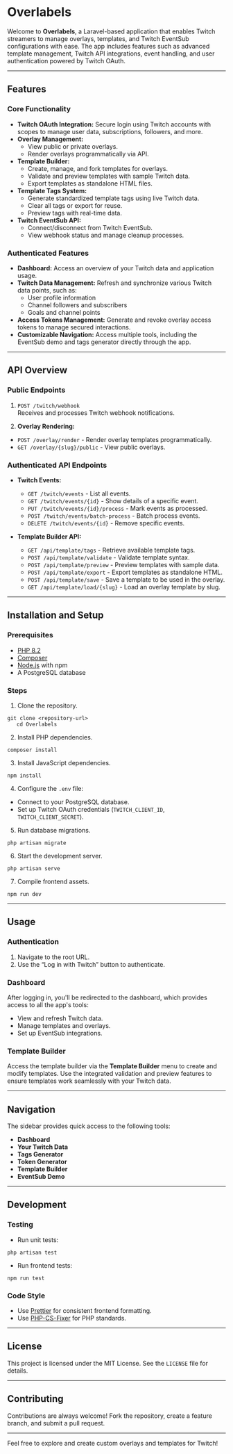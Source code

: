 # Overlabels

Welcome to **Overlabels**, a Laravel-based application that enables Twitch streamers to manage overlays, templates, and Twitch EventSub configurations with ease. The app includes features such as advanced template management, Twitch API integrations, event handling, and user authentication powered by Twitch OAuth.

---

## Features

### **Core Functionality**
- **Twitch OAuth Integration:** Secure login using Twitch accounts with scopes to manage user data, subscriptions, followers, and more.
- **Overlay Management:**
  - View public or private overlays.
  - Render overlays programmatically via API.
- **Template Builder:**
  - Create, manage, and fork templates for overlays.
  - Validate and preview templates with sample Twitch data.
  - Export templates as standalone HTML files.
- **Template Tags System:**
  - Generate standardized template tags using live Twitch data.
  - Clear all tags or export for reuse.
  - Preview tags with real-time data.
- **Twitch EventSub API:**
  - Connect/disconnect from Twitch EventSub.
  - View webhook status and manage cleanup processes.

### **Authenticated Features**
- **Dashboard:** Access an overview of your Twitch data and application usage.
- **Twitch Data Management:** Refresh and synchronize various Twitch data points, such as:
  - User profile information
  - Channel followers and subscribers
  - Goals and channel points
- **Access Tokens Management:** Generate and revoke overlay access tokens to manage secured interactions.
- **Customizable Navigation:** Access multiple tools, including the EventSub demo and tags generator directly through the app.

---

## API Overview

### **Public Endpoints**
1. `POST /twitch/webhook`  
   Receives and processes Twitch webhook notifications.

2. **Overlay Rendering:**
  - `POST /overlay/render` - Render overlay templates programmatically.
  - `GET /overlay/{slug}/public` - View public overlays.

### **Authenticated API Endpoints**
- **Twitch Events:**
  - `GET /twitch/events` - List all events.
  - `GET /twitch/events/{id}` - Show details of a specific event.
  - `PUT /twitch/events/{id}/process` - Mark events as processed.
  - `POST /twitch/events/batch-process` - Batch process events.
  - `DELETE /twitch/events/{id}` - Remove specific events.

- **Template Builder API:**
  - `GET /api/template/tags` - Retrieve available template tags.
  - `POST /api/template/validate` - Validate template syntax.
  - `POST /api/template/preview` - Preview templates with sample data.
  - `POST /api/template/export` - Export templates as standalone HTML.
  - `POST /api/template/save` - Save a template to be used in the overlay.
  - `GET /api/template/load/{slug}` - Load an overlay template by slug.

---

## Installation and Setup

### Prerequisites
- [PHP 8.2](https://www.php.net/releases/8.2/en.php)
- [Composer](https://getcomposer.org/)
- [Node.js](https://nodejs.org/) with npm
- A PostgreSQL database

### Steps
1. Clone the repository.
```shell script
git clone <repository-url>
   cd Overlabels
```

2. Install PHP dependencies.
```shell script
composer install
```

3. Install JavaScript dependencies.
```shell script
npm install
```

4. Configure the `.env` file:
  - Connect to your PostgreSQL database.
  - Set up Twitch OAuth credentials (`TWITCH_CLIENT_ID`, `TWITCH_CLIENT_SECRET`).

5. Run database migrations.
```shell script
php artisan migrate
```

6. Start the development server.
```shell script
php artisan serve
```

7. Compile frontend assets.
```shell script
npm run dev
```


---

## Usage

### Authentication
1. Navigate to the root URL.
2. Use the “Log in with Twitch” button to authenticate.

### Dashboard
After logging in, you'll be redirected to the dashboard, which provides access to all the app's tools:
- View and refresh Twitch data.
- Manage templates and overlays.
- Set up EventSub integrations.

### Template Builder
Access the template builder via the **Template Builder** menu to create and modify templates. Use the integrated validation and preview features to ensure templates work seamlessly with your Twitch data.

---

## Navigation
The sidebar provides quick access to the following tools:
- **Dashboard**
- **Your Twitch Data**
- **Tags Generator**
- **Token Generator**
- **Template Builder**
- **EventSub Demo**

---

## Development

### Testing
- Run unit tests:
```shell script
php artisan test
```

- Run frontend tests:
```shell script
npm run test
```


### Code Style
- Use [Prettier](https://prettier.io/) for consistent frontend formatting.
- Use [PHP-CS-Fixer](https://github.com/FriendsOfPHP/PHP-CS-Fixer) for PHP standards.

---

## License
This project is licensed under the MIT License. See the `LICENSE` file for details.

---

## Contributing
Contributions are always welcome! Fork the repository, create a feature branch, and submit a pull request.

---

Feel free to explore and create custom overlays and templates for Twitch!
